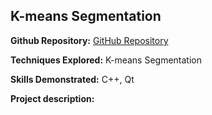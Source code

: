 ## K-means Segmentation

**Github Repository:** [GitHub Repository](https://github.com/drewc747/machine-vision-examples/tree/master/k_means_segmentation)

**Techniques Explored:** K-means Segmentation

**Skills Demonstrated:** C++, Qt

**Project description:** 

